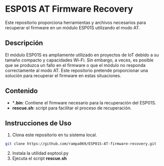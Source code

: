 # ESP01S AT Firmware Recovery

Este repositorio proporciona herramientas y archivos necesarios para recuperar el firmware en un módulo ESP01S utilizando el modo AT.

## Descripción

El módulo ESP01S es ampliamente utilizado en proyectos de IoT debido a su tamaño compacto y capacidades Wi-Fi. Sin embargo, a veces, es posible que se produzca un fallo en el firmware o que el módulo no responda correctamente al modo AT. Este repositorio pretende proporcionar una solución para recuperar el firmware en estas situaciones.

## Contenido

- ***.bin**: Contiene el firmware necesario para la recuperación del ESP01S.
- **rescue.sh**: script para facilitar el proceso de recuperación.

## Instrucciones de Uso

1. Clona este repositorio en tu sistema local.

```bash
git clone https://github.com/rampa069/ESP01S-AT-firmware-recovery.git
```
2. Instala la utilidad esptool.py
3. Ejecuta el script **rescue.sh**
